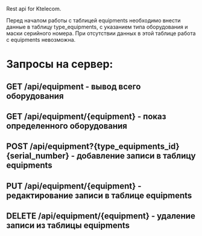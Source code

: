 Rest api for Ktelecom.

Перед началом работы с таблицей equipments необходимо внести данные в таблицу type_equipments, с указанием типа оборудования и маски серийного номера. При отсутствии данных в этой таблице работа с equipments невозможна.

# Запросы на сервер:

## GET /api/equipment - вывод всего оборудования

## GET /api/equipment/{equipment} - показ определенного оборудования

## POST /api/equipment?{type_equipments_id}{serial_number} - добавление записи в таблицу equipments

## PUT /api/equipment/{equipment} - редактирование записи в таблице equipments

## DELETE /api/equipment/{equipment} - удаление записи из таблицы equipments
